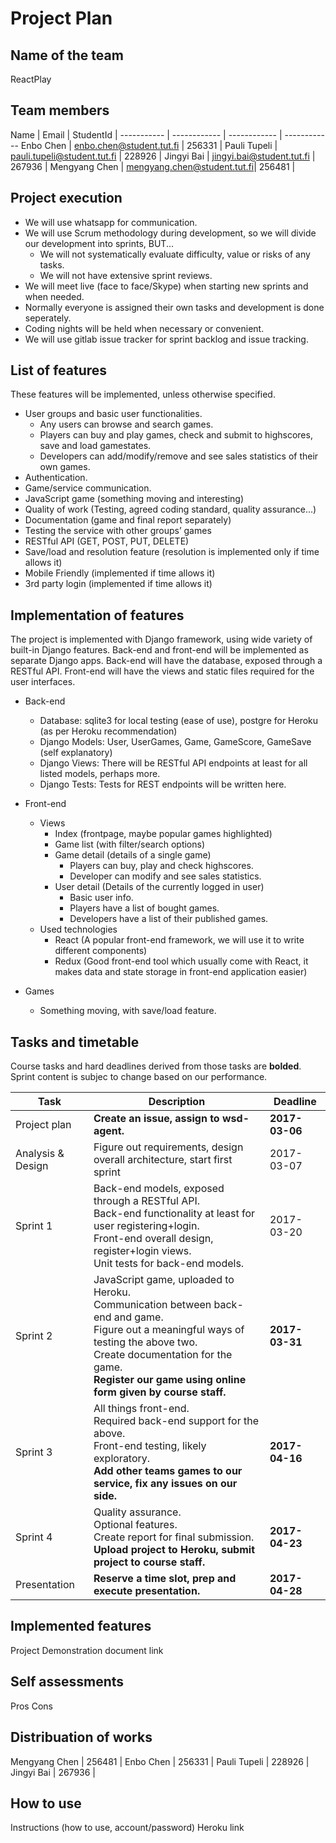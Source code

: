 # Project Plan 

## Name of the team
ReactPlay

## Team members
Name | Email | StudentId | 
----------- | ------------ | ------------ | ------------
Enbo Chen | enbo.chen@student.tut.fi | 256331 |
Pauli Tupeli | pauli.tupeli@student.tut.fi | 228926 |
Jingyi Bai | jingyi.bai@student.tut.fi | 267936 |
Mengyang Chen | mengyang.chen@student.tut.fi| 256481 |

## Project execution
* We will use whatsapp for communication.
* We will use Scrum methodology during development, so we will divide our development into sprints, BUT...
    * We will not systematically evaluate difficulty, value or risks of any tasks.
    * We will not have extensive sprint reviews.
* We will meet live (face to face/Skype) when starting new sprints and when needed.
* Normally everyone is assigned their own tasks and development is done seperately.
* Coding nights will be held when necessary or convenient.
* We will use gitlab issue tracker for sprint backlog and issue tracking.

## List of features

These features will be implemented, unless otherwise specified.

* User groups and basic user functionalities.
    * Any users can browse and search games.
    * Players can buy and play games, check and submit to highscores, save and load gamestates.
    * Developers can add/modify/remove and see sales statistics of their own games.
* Authentication.
* Game/service communication.
* JavaScript game (something moving and interesting)
* Quality of work (Testing, agreed coding standard, quality assurance...)
* Documentation (game and final report separately)
* Testing the service with other groups’ games
* RESTful API (GET, POST, PUT, DELETE)
* Save/load and resolution feature (resolution is implemented only if time allows it)
* Mobile Friendly (implemented if time allows it)
* 3rd party login (implemented if time allows it)

## Implementation of features

The project is implemented with Django framework, using wide variety of built-in Django features.
Back-end and front-end will be implemented as separate Django apps.
Back-end will have the database, exposed through a RESTful API.
Front-end will have the views and static files required for the user interfaces.

* Back-end
    * Database: sqlite3 for local testing (ease of use), postgre for Heroku (as per Heroku recommendation)
    * Django Models: User, UserGames, Game, GameScore, GameSave (self explanatory)
    * Django Views: There will be RESTful API endpoints at least for all listed models, perhaps more.
    * Django Tests: Tests for REST endpoints will be written here.

* Front-end
    * Views
        * Index (frontpage, maybe popular games highlighted)
        * Game list (with filter/search options)
        * Game detail (details of a single game)
            * Players can buy, play and check highscores.
            * Developer can modify and see sales statistics.
        * User detail (Details of the currently logged in user)
            * Basic user info.
            * Players have a list of bought games.
            * Developers have a list of their published games.
    * Used technologies
        * React (A popular front-end framework, we will use it to write different components)
        * Redux (Good front-end tool which usually come with React, it makes data and state storage in front-end application easier)

* Games
    * Something moving, with save/load feature.

## Tasks and timetable

Course tasks and hard deadlines derived from those tasks are **bolded**.
Sprint content is subjec to change based on our performance.

Task | Description | Deadline
----------- | ------------ | ------------
Project plan | **Create an issue, assign to wsd-agent.** | **2017-03-06**
Analysis & Design | Figure out requirements, design overall architecture, start first sprint | 2017-03-07
Sprint 1 | Back-end models, exposed through a RESTful API.<br>Back-end functionality at least for user registering+login.<br>Front-end overall design, register+login views.<br>Unit tests for back-end models. | 2017-03-20
Sprint 2 | JavaScript game, uploaded to Heroku.<br>Communication between back-end and game.<br>Figure out a meaningful ways of testing the above two.<br>Create documentation for the game.<br>**Register our game using online form given by course staff.** | **2017-03-31**
Sprint 3 | All things front-end.<br>Required back-end support for the above.<br>Front-end testing, likely exploratory.<br>**Add other teams games to our service, fix any issues on our side.** | **2017-04-16**
Sprint 4 | Quality assurance.<br>Optional features.<br>Create report for final submission.<br>**Upload project to Heroku, submit project to course staff.** | **2017-04-23**
Presentation | **Reserve a time slot, prep and execute presentation.** | **2017-04-28**

## Implemented features

Project Demonstration document link

## Self assessments

Pros
Cons

## Distribuation of works

Mengyang Chen | 256481 | 
Enbo Chen | 256331 | 
Pauli Tupeli | 228926 | 
Jingyi Bai | 267936 | 

## How to use

Instructions (how to use, account/password)
Heroku link

